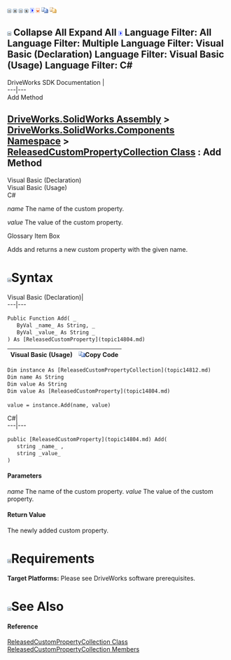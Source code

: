 ![](dotnetimages/collapse.gif) ![](dotnetimages/expand.gif) ![](dotnetimages/collapse.gif) ![](dotnetimages/expand.gif) ![](dotnetimages/drpdown.gif) ![](dotnetimages/drpdown_orange.gif) ![](dotnetimages/copycode.gif) ![](dotnetimages/copycodeHighlight.gif)

![](dotnetimages/collapse.gif) Collapse All Expand All ![](dotnetimages/drpdown.gif) Language Filter: All  Language Filter: Multiple  Language Filter: Visual Basic (Declaration) Language Filter: Visual Basic (Usage) Language Filter: C#  
---  
DriveWorks SDK Documentation  |   
---|---  
Add Method   
  
[DriveWorks.SolidWorks Assembly](topic13342.md) > [DriveWorks.SolidWorks.Components Namespace](topic13925.md) > [ReleasedCustomPropertyCollection Class](topic14812.md) : Add Method  
---  
  
Visual Basic (Declaration)    
Visual Basic (Usage)    
C# 

_name_
    The name of the custom property.

_value_
    The value of the custom property.

Glossary Item Box

Adds and returns a new custom property with the given name. 

# ![](dotnetimages/collapse.gif)Syntax

Visual Basic (Declaration)|   
---|---  
      
    
    Public Function Add( _
       ByVal _name_ As String, _
       ByVal _value_ As String _
    ) As [ReleasedCustomProperty](topic14804.md)  
  
Visual Basic (Usage)| ![](dotnetimages/copycode.gif)Copy Code  
---|---  
      
    
    Dim instance As [ReleasedCustomPropertyCollection](topic14812.md)
    Dim name As String
    Dim value As String
    Dim value As [ReleasedCustomProperty](topic14804.md)
     
    value = instance.Add(name, value)  
  
C#|   
---|---  
      
    
    public [ReleasedCustomProperty](topic14804.md) Add( 
       string _name_ ,
       string _value_
    )  
  
#### Parameters

 _name_
    The name of the custom property.
_value_
    The value of the custom property.

#### Return Value

The newly added custom property.

# ![](dotnetimages/collapse.gif)Requirements

**Target Platforms:** Please see DriveWorks software prerequisites.

# ![](dotnetimages/collapse.gif)See Also

#### Reference

[ReleasedCustomPropertyCollection Class](topic14812.md)   
[ReleasedCustomPropertyCollection Members](topic14813.md)


